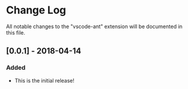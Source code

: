 # Change Log
All notable changes to the "vscode-ant" extension will be documented in this file.

## [0.0.1] - 2018-04-14
### Added
- This is the initial release!